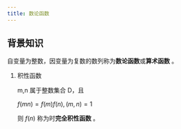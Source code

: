 ```yaml
---
title: 数论函数
---
```


## 背景知识

自变量为整数，因变量为复数的数列称为**数论函数**或**算术函数** 。

1. 积性函数

   m,n 属于整数集合 D，且

   $f(mn)=f(m)f(n),(m,n)=1$ 

   则 $f(n)$ 称为时**完全积性函数** 。